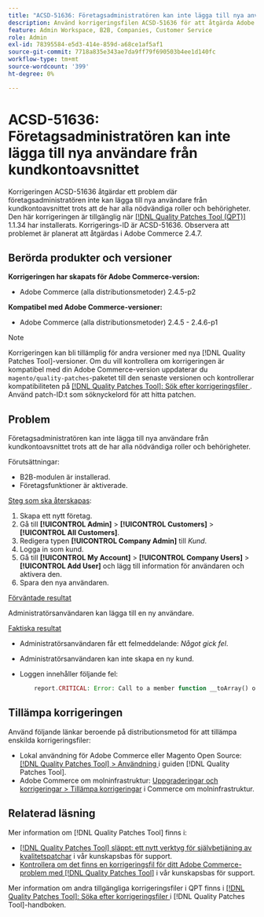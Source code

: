 ```yaml
---
title: "ACSD-51636: Företagsadministratören kan inte lägga till nya användare från kundkontoavsnittet"
description: Använd korrigeringsfilen ACSD-51636 för att åtgärda Adobe Commerce-problemet där företagsadministratören inte kan lägga till nya användare från kundkontoavsnittet trots att de har alla nödvändiga roller och behörigheter.
feature: Admin Workspace, B2B, Companies, Customer Service
role: Admin
exl-id: 78395584-e5d3-414e-859d-a68ce1af5af1
source-git-commit: 7718a835e343ae7da9ff79f690503b4ee1d140fc
workflow-type: tm+mt
source-wordcount: '399'
ht-degree: 0%

---
```


# ACSD-51636: Företagsadministratören kan inte lägga till nya användare från kundkontoavsnittet

Korrigeringen ACSD-51636 åtgärdar ett problem där företagsadministratören inte kan lägga till nya användare från kundkontoavsnittet trots att de har alla nödvändiga roller och behörigheter. Den här korrigeringen är tillgänglig när [[!DNL Quality Patches Tool (QPT)]](/help/announcements/adobe-commerce-announcements/magento-quality-patches-released-new-tool-to-self-serve-quality-patches.md) 1.1.34 har installerats. Korrigerings-ID är ACSD-51636. Observera att problemet är planerat att åtgärdas i Adobe Commerce 2.4.7.

## Berörda produkter och versioner

**Korrigeringen har skapats för Adobe Commerce-version:**

* Adobe Commerce (alla distributionsmetoder) 2.4.5-p2

**Kompatibel med Adobe Commerce-versioner:**

* Adobe Commerce (alla distributionsmetoder) 2.4.5 - 2.4.6-p1

>[!NOTE]
>
>Korrigeringen kan bli tillämplig för andra versioner med nya [!DNL Quality Patches Tool]-versioner. Om du vill kontrollera om korrigeringen är kompatibel med din Adobe Commerce-version uppdaterar du `magento/quality-patches`-paketet till den senaste versionen och kontrollerar kompatibiliteten på [[!DNL Quality Patches Tool]: Sök efter korrigeringsfiler ](https://experienceleague.adobe.com/tools/commerce-quality-patches/index.html?lang=sv-SE). Använd patch-ID:t som söknyckelord för att hitta patchen.

## Problem

Företagsadministratören kan inte lägga till nya användare från kundkontoavsnittet trots att de har alla nödvändiga roller och behörigheter.

Förutsättningar:

* B2B-modulen är installerad.
* Företagsfunktioner är aktiverade.

<u>Steg som ska återskapas</u>:

1. Skapa ett nytt företag.
1. Gå till **[!UICONTROL Admin]** > **[!UICONTROL Customers]** > **[!UICONTROL All Customers]**.
1. Redigera typen **[!UICONTROL Company Admin]** till *Kund*.
1. Logga in som kund.
1. Gå till **[!UICONTROL My Account]** > **[!UICONTROL Company Users]** > **[!UICONTROL Add User]** och lägg till information för användaren och aktivera den.
1. Spara den nya användaren.

<u>Förväntade resultat</u>

Administratörsanvändaren kan lägga till en ny användare.

<u>Faktiska resultat</u>

* Administratörsanvändaren får ett felmeddelande: *Något gick fel*.
* Administratörsanvändaren kan inte skapa en ny kund.
* Loggen innehåller följande fel:

  ```PHP
      report.CRITICAL: Error: Call to a member function __toArray() on null in app/code/Magento/LoginAsCustomerLogging/Observer/LogSaveCustomerObserver.php:123
  ```

## Tillämpa korrigeringen

Använd följande länkar beroende på distributionsmetod för att tillämpa enskilda korrigeringsfiler:

* Lokal användning för Adobe Commerce eller Magento Open Source: [[!DNL Quality Patches Tool] > Användning ](<https://experienceleague.adobe.com/docs/commerce-operations/tools/quality-patches-tool/usage.html?lang=sv-SE>) i guiden [!DNL Quality Patches Tool].
* Adobe Commerce om molninfrastruktur: [Uppgraderingar och korrigeringar > Tillämpa korrigeringar](https://experienceleague.adobe.com/docs/commerce-cloud-service/user-guide/develop/upgrade/apply-patches.html?lang=sv-SE) i Commerce om molninfrastruktur.

## Relaterad läsning

Mer information om [!DNL Quality Patches Tool] finns i:

* [[!DNL Quality Patches Tool] släppt: ett nytt verktyg för självbetjäning av kvalitetspatchar](/help/announcements/adobe-commerce-announcements/magento-quality-patches-released-new-tool-to-self-serve-quality-patches.md) i vår kunskapsbas för support.
* [Kontrollera om det finns en korrigeringsfil för ditt Adobe Commerce-problem med  [!DNL Quality Patches Tool]](/help/support-tools/patches-available-in-qpt-tool/check-patch-for-magento-issue-with-magento-quality-patches.md) i vår kunskapsbas för support.

Mer information om andra tillgängliga korrigeringsfiler i QPT finns i [[!DNL Quality Patches Tool]: Söka efter korrigeringsfiler ](<https://experienceleague.adobe.com/tools/commerce-quality-patches/index.html?lang=sv-SE>) i [!DNL Quality Patches Tool]-handboken.
